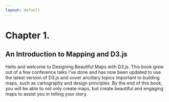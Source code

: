 ```yaml
---
layout: default
---
```


# Chapter 1.
## An Introduction to Mapping and D3.js

Hello and welcome to Designing Beautiful Maps with D3.js. This book grew out of
a few conference talks I've done and has now been updated to use the latest
version of D3.js and cover ancillary topics important to building maps, such as
cartography and design principles. By the end of this book, you will be able to
not only create maps, but create beautiful and engaging maps to assist you in
telling your story.

